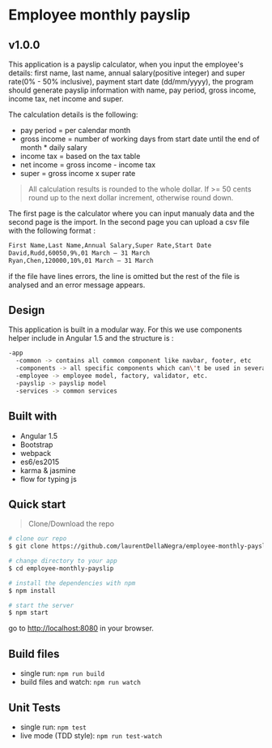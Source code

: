 # Employee monthly payslip

## v1.0.0

This application is a payslip calculator, when you input the employee's details: first name, last name, annual salary(positive integer) and super rate(0% - 50% inclusive), payment start date (dd/mm/yyyy), the program should generate payslip information with name, pay period,  gross income, income tax, net income and super.

The calculation details is the following:
- pay period = per calendar month
- gross income = number of working days from start date until the end of month * daily salary
- income tax = based on the tax table
- net income = gross income - income tax
- super = gross income x super rate

> All calculation results is rounded to the whole dollar. If >= 50 cents round up to the next dollar increment, otherwise round down.

The first page is the calculator where you can input manualy data and the second page is the import.
In the second page you can upload a csv file with the following format :

```bash
First Name,Last Name,Annual Salary,Super Rate,Start Date
David,Rudd,60050,9%,01 March – 31 March
Ryan,Chen,120000,10%,01 March – 31 March
```

if the file have lines errors, the line is omitted but the rest of the file is analysed and an error message appears.

## Design

This application is built in a modular way. For this we use components helper include in Angular 1.5 and the structure is :

```bash
-app
  -common -> contains all common component like navbar, footer, etc
  -components -> all specific components which can\'t be used in several views
  -employee -> employee model, factory, validator, etc.
  -payslip -> payslip model
  -services -> common services
```

## Built with

* Angular 1.5
* Bootstrap
* webpack
* es6/es2015
* karma & jasmine
* flow for typing js

## Quick start

> Clone/Download the repo

```bash
# clone our repo
$ git clone https://github.com/laurentDellaNegra/employee-monthly-payslip.git

# change directory to your app
$ cd employee-monthly-payslip

# install the dependencies with npm
$ npm install

# start the server
$ npm start
```

go to [http://localhost:8080](http://localhost:8080) in your browser.


## Build files

* single run: `npm run build`
* build files and watch: `npm run watch`

## Unit Tests

* single run: `npm test`
* live mode (TDD style): `npm run test-watch`
